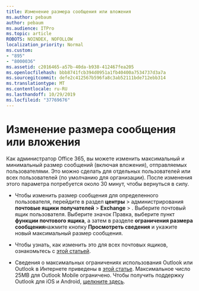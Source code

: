```yaml
---
title: Изменение размера сообщения или вложения
ms.author: pebaum
author: pebaum
ms.audience: ITPro
ms.topic: article
ROBOTS: NOINDEX, NOFOLLOW
localization_priority: Normal
ms.custom:
- "895"
- "8000036"
ms.assetid: c2016465-a57b-40da-b938-412467fea205
ms.openlocfilehash: bbb8741fcb394d0951a1fb40400a7534737d3a7a
ms.sourcegitcommit: defe2c412567b596fa8c3ab52111bde712ebb314
ms.translationtype: MT
ms.contentlocale: ru-RU
ms.lasthandoff: 10/29/2019
ms.locfileid: "37769676"
---
```

# <a name="changing-message-or-attachment-size"></a>Изменение размера сообщения или вложения

Как администратор Office 365, вы можете изменить максимальный и минимальный размер сообщений (включая вложения), отправляемых пользователями. Это можно сделать для отдельных пользователей или всех пользователей (по умолчанию для организации). После изменения этого параметра потребуется около 30 минут, чтобы вернуться в силу.
  
- Чтобы изменить размер сообщения для определенного пользователя, перейдите в раздел **центры** \> администрирования **почтовые ящики** **получателей** \> **Exchange** \> . Выберите почтовый ящик пользователя. Выберите значок Правка, выберите пункт **функции почтового ящика**, а затем в разделе **ограничения размера сообщения**нажмите кнопку **Просмотреть сведения** и укажите новый максимальный размер сообщения.

- Чтобы узнать, как изменить это для всех почтовых ящиков, ознакомьтесь с [этой статьей](https://www.microsoft.com/microsoft-365/blog/2015/04/15/office-365-now-supports-larger-email-messages-up-to-150-mb/).

- Сведения о максимальных ограничениях использования Outlook или Outlook в Интернете приведены в [этой статье](https://technet.microsoft.com/library/exchange-online-limits.aspx#MessageLimits). Максимальное число 25MB для Outlook Mobile ограничено. Чтобы получить поддержку Outlook для iOS и Android, [щелкните здесь](https://support.office.com/article/Get-in-app-help-for-Outlook-for-iOS-and-Android-218a22d1-9fa5-4889-b689-de1c63493243).
